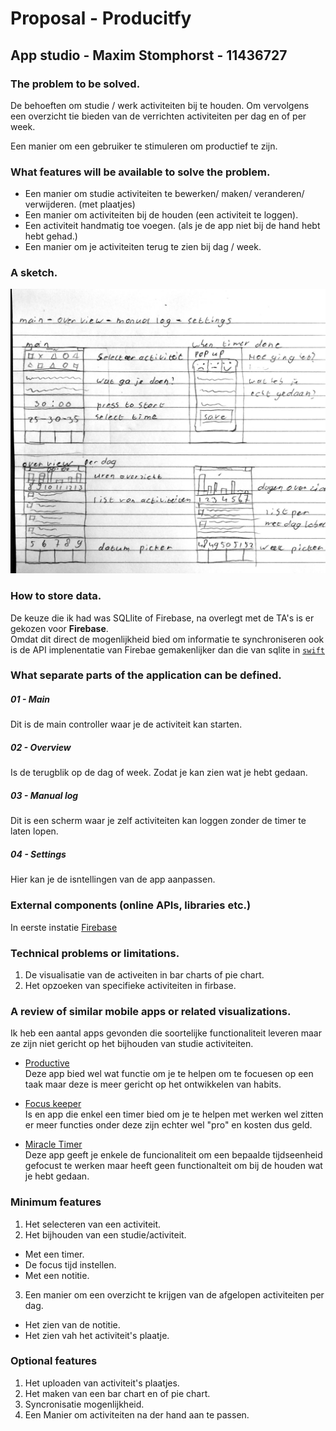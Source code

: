 # Proposal - Producitfy
## App studio - Maxim Stomphorst - 11436727
### The problem to be solved.
De behoeften om studie / werk activiteiten bij te houden. Om vervolgens een overzicht tie bieden van de verrichten activiteiten per dag en of per week.

Een manier om een gebruiker te stimuleren om productief te zijn. 

### What features will be available to solve the problem.
- Een manier om studie activiteiten te bewerken/ maken/ veranderen/ verwijderen. (met plaatjes)
- Een manier om activiteiten bij de houden (een activiteit te loggen).
- Een activiteit handmatig toe voegen. (als je de app niet bij de hand hebt hebt gehad.)
- Een manier om je activiteiten terug te zien bij dag / week.


### A sketch.
![proposal sketch](https://github.com/majstomphorst/producitfy/blob/master/doc/proposal_sketch.jpg?raw=true)


### How to store data.
De keuze die ik had was SQLlite of Firebase, na overlegt met de TA's is er gekozen voor <b>Firebase</b>. <br>
Omdat dit direct de mogenlijkheid bied om informatie te synchroniseren ook is de API implenentatie van Firebae gemakenlijker dan die van sqlite in [`swift`](https://github.com/stephencelis/SQLite.swift) 


### What separate parts of the application can be defined.

##### 01 - Main
Dit is de main controller waar je de activiteit kan starten.
##### 02 - Overview
Is de terugblik op de dag of week. Zodat je kan zien wat je hebt gedaan.
##### 03 - Manual log
Dit is een scherm waar je zelf activiteiten kan loggen zonder de timer te laten lopen. 
##### 04 - Settings
Hier kan je de isntellingen van de app aanpassen. 


### External components (online APIs, libraries etc.)
In eerste instatie [Firebase](https://firebase.google.com/) 


### Technical problems or limitations.
1. De visualisatie van de activeiten in bar charts of pie chart. 
2. Het opzoeken van specifieke activiteiten in firbase.


### A review of similar mobile apps or related visualizations.
Ik heb een aantal apps gevonden die soortelijke functionaliteit leveren maar ze zijn niet gericht op het bijhouden van studie activiteiten.

- [Productive](https://itunes.apple.com/us/app/productive-habits-daily-goals-tracker/id983826477?mt=8)<br>
Deze app bied wel wat functie om je te helpen om te focuesen op een taak maar deze is meer gericht op het ontwikkelen van habits.

- [Focus keeper](https://itunes.apple.com/nl/app/focus-keeper-work-study-timer/id830466924?mt=8)<br>
Is en app die enkel een timer bied om je te helpen met werken wel zitten er meer functies onder deze zijn echter wel "pro" en kosten dus geld.

- [Miracle Timer](https://itunes.apple.com/us/app/miracle-timer-be-productive-perfect-for-work-study/id1083895559?mt=8)<br>
Deze app geeft je enkele de funcionaliteit om een bepaalde tijdseenheid gefocust te werken maar heeft geen functionalteit om bij de houden wat je hebt gedaan.

### Minimum features
1. Het selecteren van een activiteit.<br> 
2. Het bijhouden van een studie/activiteit.<br>
 - Met een timer.
 - De focus tijd instellen.
 - Met een notitie.
3. Een manier om een overzicht te krijgen van de afgelopen activiteiten per dag.
 - Het zien van de notitie.
 - Het zien vah het activiteit's plaatje.

### Optional features
1. Het uploaden van activiteit's plaatjes.
2. Het maken van een bar chart en of pie chart.
3. Syncronisatie mogenlijkheid.
4. Een Manier om activiteiten na der hand aan te passen. 